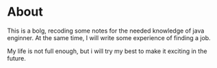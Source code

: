 # About

This is a bolg, recoding some notes for the needed knowledge of java enginner. 
At the same time, I will write some experience of finding a job.

My life is not full enough, but i will try my best to make it exciting in the future.


